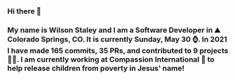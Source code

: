 ### Hi there 👋

### My name is Wilson Staley and I am a Software Developer in ⛰ Colorado Springs, CO.  It is currently Sunday, May 30 ⌚. In 2021 I have made 165 commits, 35 PRs, and contributed to 9 projects 👨‍💻. I am currently working at Compassion International 🏢 to help release children from poverty in Jesus' name!